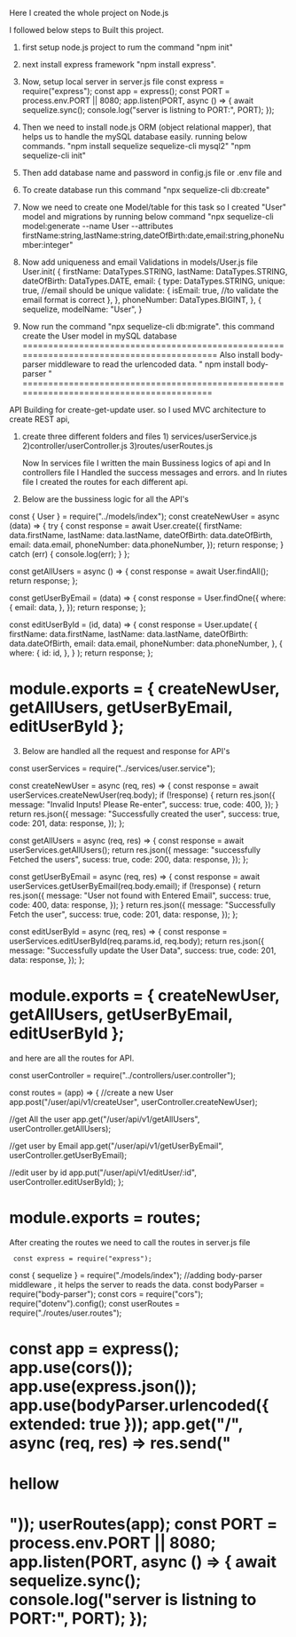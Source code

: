 Here I created the whole project on Node.js

I followed below steps to Built this project.

1. first setup node.js project to rum the command "npm init"
2. next install express framework "npm install express".
3. Now, setup local server in server.js file
    const express = require("express");
    const app = express();
    const PORT = process.env.PORT || 8080;
    app.listen(PORT, async () => {
    await sequelize.sync();
    console.log("server is listning to PORT:", PORT);
    });
    
   
    
4. Then we need to install node.js ORM (object relational mapper), that helps us to handle the mySQL database easily. running below commands.
    "npm install sequelize sequelize-cli mysql2"
    "npm sequelize-cli init"  

6. Then add database name and password in config.js file or .env file and 
7. To create database run this command "npx sequelize-cli db:create"

8. Now we need to create one Model/table for this task so I created "User" model and migrations by running below command
   "npx sequelize-cli model:generate --name User --attributes firstName:string,lastName:string,dateOfBirth:date,email:string,phoneNumber:integer"
   
9. Now add uniqueness and email Validations in models/User.js file 
     User.init(
    {
      firstName: DataTypes.STRING,
      lastName: DataTypes.STRING,
      dateOfBirth: DataTypes.DATE,
      email: {
        type: DataTypes.STRING,
        unique: true, //email should be unique
        validate: {
          isEmail: true, //to validate the email format is correct
        },
      },
      phoneNumber: DataTypes.BIGINT,
    },
    {
      sequelize,
      modelName: "User",
    }
    
10. Now run the command "npx sequelize-cli db:migrate". this command create the User model in mySQL database
=========================================================================================
Also install body-parser middleware to read the urlencoded data.
   " npm install body-parser "
========================================================================================   
   
API Building for create-get-update user.
so I used MVC architecture to create REST api,

1. create three different folders and files 1) services/userService.js 2)controller/userController.js 3)routes/userRoutes.js
    
    Now In services file I written the main Bussiness logics of api 
    and In controllers file I Handled the success messages and errors.
    and In riutes file I created the routes for each different api.
2. Below are the bussiness logic for all the API's
  
  const { User } = require("../models/index");
  const createNewUser = async (data) => {
  try {
    const response = await User.create({
      firstName: data.firstName,
      lastName: data.lastName,
      dateOfBirth: data.dateOfBirth,
      email: data.email,
      phoneNumber: data.phoneNumber,
    });
    return response;
  } catch (err) {
    console.log(err);
  }
};

const getAllUsers = async () => {
  const response = await User.findAll();
  return response;
};

const getUserByEmail = (data) => {
  const response = User.findOne({
    where: {
      email: data,
    },
  });
  return response;
};

const editUserById = (id, data) => {
  const response = User.update(
    {
      firstName: data.firstName,
      lastName: data.lastName,
      dateOfBirth: data.dateOfBirth,
      email: data.email,
      phoneNumber: data.phoneNumber,
    },
    {
      where: {
        id: id,
      },
    }
  );
  return response;
};

module.exports = { createNewUser, getAllUsers, getUserByEmail, editUserById };
===============================================================================
3. Below are handled all the request and response for API's
       
const userServices = require("../services/user.service");

const createNewUser = async (req, res) => {
  const response = await userServices.createNewUser(req.body);
  if (!response) {
    return res.json({
      message: "Invalid Inputs! Please Re-enter",
      success: true,
      code: 400,
    });
  }
  return res.json({
    message: "Successfully created the user",
    success: true,
    code: 201,
    data: response,
  });
};

const getAllUsers = async (req, res) => {
  const response = await userServices.getAllUsers();
  return res.json({
    message: "successfully Fetched the users",
    sucess: true,
    code: 200,
    data: response,
  });
};

const getUserByEmail = async (req, res) => {
  const response = await userServices.getUserByEmail(req.body.email);
  if (!response) {
    return res.json({
      message: "User not found with Entered Email",
      success: true,
      code: 400,
      data: response,
    });
  }
  return res.json({
    message: "Successfully Fetch the user",
    success: true,
    code: 201,
    data: response,
  });
};

const editUserById = async (req, res) => {
  const response = userServices.editUserById(req.params.id, req.body);
  return res.json({
    message: "Successfully update the User Data",
    success: true,
    code: 201,
    data: response,
  });
};

module.exports = { createNewUser, getAllUsers, getUserByEmail, editUserById };
====================================================================================

and here are all the routes for API.

const userController = require("../controllers/user.controller");

const routes = (app) => {
  //create a new User
  app.post("/user/api/v1/createUser", userController.createNewUser);

  //get All the user
  app.get("/user/api/v1/getAllUsers", userController.getAllUsers);

  //get user by Email
  app.get("/user/api/v1/getUserByEmail", userController.getUserByEmail);

  //edit user by id
  app.put("/user/api/v1/editUser/:id", userController.editUserById);
};

module.exports = routes;
===================================================================================
After creating the routes we need to call the routes in server.js file
     
     const express = require("express");
const { sequelize } = require("./models/index");
//adding body-parser middleware , it helps the server to reads the data.
const bodyParser = require("body-parser");
const cors = require("cors");
require("dotenv").config();
const userRoutes = require("./routes/user.routes");

const app = express();
app.use(cors());
app.use(express.json());
app.use(bodyParser.urlencoded({ extended: true }));
app.get("/", async (req, res) => res.send("<h1>hellow<h1>"));
userRoutes(app);
const PORT = process.env.PORT || 8080;
app.listen(PORT, async () => {
  await sequelize.sync();
  console.log("server is listning to PORT:", PORT);
});
==================================================================================


 
    
  
